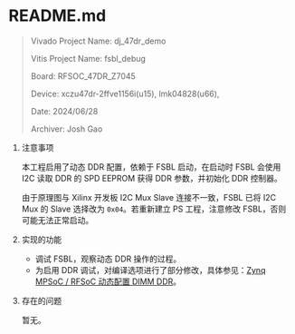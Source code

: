 # README.md

> Vivado Project Name: dj_47dr_demo
>
> Vitis Project Name: fsbl_debug
>
> Board: RFSOC_47DR_Z7045
>
> Device: xczu47dr-2ffve1156i(u15), lmk04828(u66),
>
> Date: 2024/06/28
>
> Archiver: Josh Gao

1. 注意事项

   本工程启用了动态 DDR 配置，依赖于 FSBL 启动，在启动时 FSBL 会使用 I2C 读取 DDR 的 SPD EEPROM 获得 DDR 参数，并初始化 DDR 控制器。

   由于原理图与 Xilinx 开发板 I2C Mux Slave 连接不一致，FSBL 已将 I2C Mux 的 Slave 选择改为 `0x04`。若重新建立 PS 工程，注意修改 FSBL，否则可能无法正常启动。

2. 实现的功能

   - 调试 FSBL，观察动态 DDR 操作的过程。
   - 为启用 DDR 调试，对编译选项进行了部分修改，具体参见：[Zynq MPSoC / RFSoC 动态配置 DIMM DDR](https://josh-gao.top/posts/11cd1dc.html)。

3. 存在的问题

   暂无。
